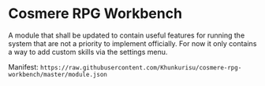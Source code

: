 # Cosmere RPG Workbench

A module that shall be updated to contain useful features for running the system that are not a priority to implement officially. For now it only contains a way to add custom skills via the settings menu.

Manifest:
`https://raw.githubusercontent.com/Khunkurisu/cosmere-rpg-workbench/master/module.json`
